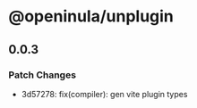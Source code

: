 # @openinula/unplugin

## 0.0.3

### Patch Changes

- 3d57278: fix(compiler): gen vite plugin types
